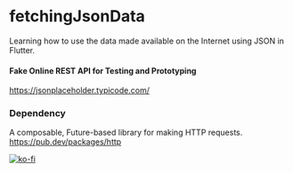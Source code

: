 # fetchingJsonData
Learning how to use the data made available on the Internet using JSON in Flutter.

#### Fake Online REST API for Testing and Prototyping
https://jsonplaceholder.typicode.com/


### Dependency 
A composable, Future-based library for making HTTP requests.
https://pub.dev/packages/http

[![ko-fi](https://www.ko-fi.com/img/githubbutton_sm.svg)](https://ko-fi.com/Y8Y023DCE)
